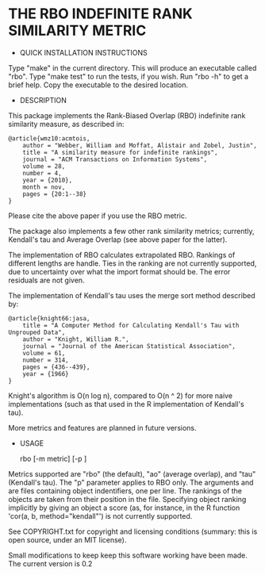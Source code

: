 THE RBO INDEFINITE RANK SIMILARITY METRIC
=========================================

* QUICK INSTALLATION INSTRUCTIONS

Type "make" in the current directory.  This will produce an executable
called "rbo".  Type "make test" to run the tests, if you wish.  Run
"rbo -h" to get a brief help.  Copy the executable to the desired
location.

* DESCRIPTION

This package implements the Rank-Biased Overlap (RBO) indefinite rank
similarity measure, as described in:

    @article{wmz10:acmtois,
        author = "Webber, William and Moffat, Alistair and Zobel, Justin",
        title = "A similarity measure for indefinite rankings",
        journal = "ACM Transactions on Information Systems",
        volume = 28,
        number = 4,
        year = {2010},
        month = nov,
        pages = {20:1--38}
    }

Please cite the above paper if you use the RBO metric.

The package also implements a few other rank similarity metrics;
currently, Kendall's tau and Average Overlap (see above paper for the
latter).

The implementation of RBO calculates extrapolated RBO.  Rankings of
different lengths are handle.  Ties in the ranking are not currently
supported, due to uncertainty over what the import format should be.
The error residuals are not given.

The implementation of Kendall's tau uses the merge sort method
described by:

    @article{knight66:jasa,
        title = "A Computer Method for Calculating Kendall's Tau with Ungrouped Data",
        author = "Knight, William R.",
        journal = "Journal of the American Statistical Association",
        volume = 61,
        number = 314,
        pages = {436--439},
        year = {1966}
    }

Knight's algorithm is O(n log n), compared to O(n ^ 2) for more naive
implementations (such as that used in the R implementation of
Kendall's tau).

More metrics and features are planned in future versions.

* USAGE

   rbo [-m metric] [-p <p-value>] <rnk1> <rnk2>

Metrics supported are "rbo" (the default), "ao" (average overlap), and
"tau" (Kendall's tau).  The "p" parameter applies to RBO only.  The
arguments <rnk1> and <rnk2> are files containing object indentifiers,
one per line.   The rankings of the objects are taken from their
position in the file.  Specifying object ranking implicitly by giving
an object a score (as, for instance, in the R function 'cor(a, b,
method="kendall"') is not currently supported.

See COPYRIGHT.txt for copyright and licensing conditions
(summary: this is open source, under an MIT license).

Small modifications to keep keep this software working have been
made. The current version is 0.2
